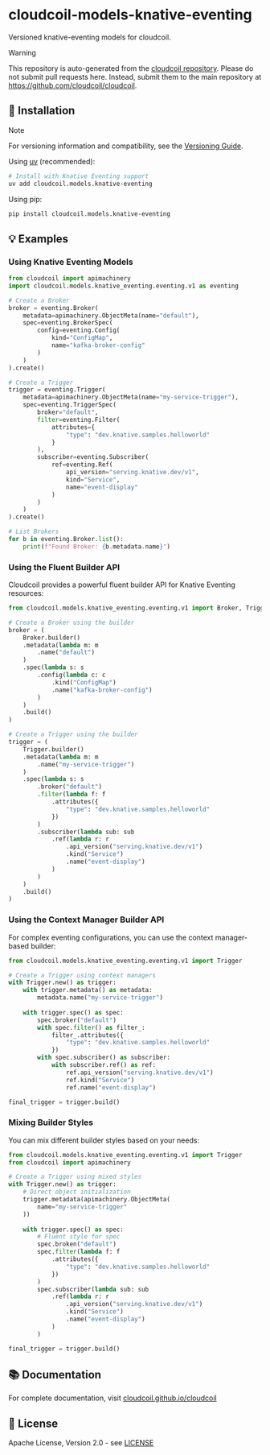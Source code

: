 # cloudcoil-models-knative-eventing

Versioned knative-eventing models for cloudcoil.
> [!WARNING]  
> This repository is auto-generated from the [cloudcoil repository](https://github.com/cloudcoil/cloudcoil/tree/main/models/knative-eventing). Please do not submit pull requests here. Instead, submit them to the main repository at https://github.com/cloudcoil/cloudcoil.

## 🔧 Installation

> [!NOTE]
> For versioning information and compatibility, see the [Versioning Guide](https://github.com/cloudcoil/cloudcoil/blob/main/VERSIONING.md).

Using [uv](https://github.com/astral-sh/uv) (recommended):

```bash
# Install with Knative Eventing support
uv add cloudcoil.models.knative-eventing
```

Using pip:

```bash
pip install cloudcoil.models.knative-eventing
```

## 💡 Examples

### Using Knative Eventing Models

```python
from cloudcoil import apimachinery
import cloudcoil.models.knative_eventing.eventing.v1 as eventing

# Create a Broker
broker = eventing.Broker(
    metadata=apimachinery.ObjectMeta(name="default"),
    spec=eventing.BrokerSpec(
        config=eventing.Config(
            kind="ConfigMap",
            name="kafka-broker-config"
        )
    )
).create()

# Create a Trigger
trigger = eventing.Trigger(
    metadata=apimachinery.ObjectMeta(name="my-service-trigger"),
    spec=eventing.TriggerSpec(
        broker="default",
        filter=eventing.Filter(
            attributes={
                "type": "dev.knative.samples.helloworld"
            }
        ),
        subscriber=eventing.Subscriber(
            ref=eventing.Ref(
                api_version="serving.knative.dev/v1",
                kind="Service",
                name="event-display"
            )
        )
    )
).create()

# List Brokers
for b in eventing.Broker.list():
    print(f"Found Broker: {b.metadata.name}")
```

### Using the Fluent Builder API

Cloudcoil provides a powerful fluent builder API for Knative Eventing resources:

```python
from cloudcoil.models.knative_eventing.eventing.v1 import Broker, Trigger

# Create a Broker using the builder
broker = (
    Broker.builder()
    .metadata(lambda m: m
        .name("default")
    )
    .spec(lambda s: s
        .config(lambda c: c
            .kind("ConfigMap")
            .name("kafka-broker-config")
        )
    )
    .build()
)

# Create a Trigger using the builder
trigger = (
    Trigger.builder()
    .metadata(lambda m: m
        .name("my-service-trigger")
    )
    .spec(lambda s: s
        .broker("default")
        .filter(lambda f: f
            .attributes({
                "type": "dev.knative.samples.helloworld"
            })
        )
        .subscriber(lambda sub: sub
            .ref(lambda r: r
                .api_version("serving.knative.dev/v1")
                .kind("Service")
                .name("event-display")
            )
        )
    )
    .build()
)
```

### Using the Context Manager Builder API

For complex eventing configurations, you can use the context manager-based builder:

```python
from cloudcoil.models.knative_eventing.eventing.v1 import Trigger

# Create a Trigger using context managers
with Trigger.new() as trigger:
    with trigger.metadata() as metadata:
        metadata.name("my-service-trigger")
    
    with trigger.spec() as spec:
        spec.broker("default")
        with spec.filter() as filter_:
            filter_.attributes({
                "type": "dev.knative.samples.helloworld"
            })
        with spec.subscriber() as subscriber:
            with subscriber.ref() as ref:
                ref.api_version("serving.knative.dev/v1")
                ref.kind("Service")
                ref.name("event-display")

final_trigger = trigger.build()
```

### Mixing Builder Styles

You can mix different builder styles based on your needs:

```python
from cloudcoil.models.knative_eventing.eventing.v1 import Trigger
from cloudcoil import apimachinery

# Create a Trigger using mixed styles
with Trigger.new() as trigger:
    # Direct object initialization
    trigger.metadata(apimachinery.ObjectMeta(
        name="my-service-trigger"
    ))
    
    with trigger.spec() as spec:    
        # Fluent style for spec
        spec.broken("default")
        spec.filter(lambda f: f
            .attributes({
                "type": "dev.knative.samples.helloworld"
            })
        )
        spec.subscriber(lambda sub: sub
            .ref(lambda r: r
                .api_version("serving.knative.dev/v1")
                .kind("Service")
                .name("event-display")
            )
        )

final_trigger = trigger.build()
```

## 📚 Documentation

For complete documentation, visit [cloudcoil.github.io/cloudcoil](https://cloudcoil.github.io/cloudcoil)

## 📜 License

Apache License, Version 2.0 - see [LICENSE](LICENSE)
